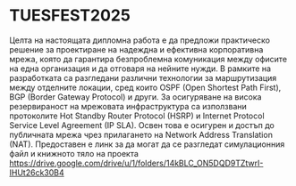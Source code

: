 # TUESFEST2025
Целта на настоящата дипломна работа е да предложи практическо решение за проектиране на надеждна и ефективна корпоративна мрежа, която да гарантира безпроблемна комуникация между офисите на една организация и да отговаря на нейните нужди. В рамките на разработката са разгледани различни технологии за маршрутизация между отделните локации, сред които OSPF (Open Shortest Path First), BGP (Border Gateway Protocol) и други. За осигуряване на висока резервираност на мрежовата инфраструктура са използвани протоколите Hot Standby Router Protocol (HSRP) и Internet Protocol Service Level Agreement (IP SLA). Освен това е осигурен и достъп до публичната мрежа чрез прилагането на Network Address Translation (NAT).
Предоставен е линк за да могат да се разгледат симулационния файл и книжното тяло на проекта
https://drive.google.com/drive/u/1/folders/14kBLC_ON5DQD9TZtwrI-IHUt26ck30B4
